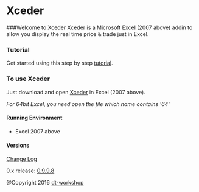 # Xceder
###Welcome to Xceder 
Xceder is a Microsoft Excel (2007 above) addin to allow you display the real time price & trade just in Excel.

### Tutorial

Get started using this step by step [tutorial](https://github.com/DT-Workshop/Xceder/wiki/).

### To use Xceder

Just download and open [Xceder](https://github.com/DT-Workshop/Xceder/releases/) in Excel (2007 above). 

*For 64bit Excel, you need open the file which name contains '64'*

#### Running Environment

* Excel 2007 above 


#### Versions

[Change Log](changelog.md)

0.x release: [0.9.9.8](https://github.com/DT-Workshop/Xceder/releases)

@Copyright 2016 [dt-workshop](http://www.dt-workshop.com)



